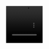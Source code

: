 <body>
    <video width="100" height="100" controls>
        <source src="bryanPrinz.mp4" type="video/mp4">
    </video>
</body>

